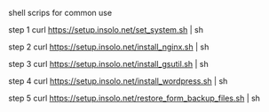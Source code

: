 shell scrips for common use

step 1 curl https://setup.insolo.net/set_system.sh | sh

step 2 curl https://setup.insolo.net/install_nginx.sh | sh

step 3 curl https://setup.insolo.net/install_gsutil.sh | sh

step 4 curl https://setup.insolo.net/install_wordpress.sh | sh

step 5 curl https://setup.insolo.net/restore_form_backup_files.sh | sh
